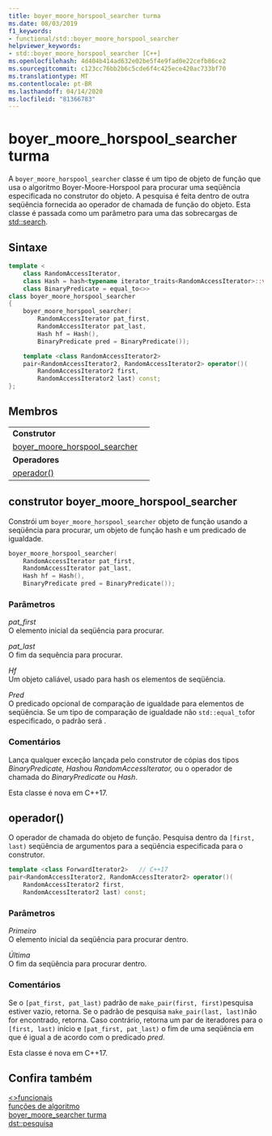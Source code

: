 ```yaml
---
title: boyer_moore_horspool_searcher turma
ms.date: 08/03/2019
f1_keywords:
- functional/std::boyer_moore_horspool_searcher
helpviewer_keywords:
- std::boyer_moore_horspool_searcher [C++]
ms.openlocfilehash: 4d404b414ad632e02be5f4e9fad0e22cefb86ce2
ms.sourcegitcommit: c123cc76bb2b6c5cde6f4c425ece420ac733bf70
ms.translationtype: MT
ms.contentlocale: pt-BR
ms.lasthandoff: 04/14/2020
ms.locfileid: "81366783"
---
```

# <a name="boyer_moore_horspool_searcher-class"></a>boyer_moore_horspool_searcher turma

A `boyer_moore_horspool_searcher` classe é um tipo de objeto de função que usa o algoritmo Boyer-Moore-Horspool para procurar uma seqüência especificada no construtor do objeto. A pesquisa é feita dentro de outra seqüência fornecida ao operador de chamada de função do objeto. Esta classe é passada como um parâmetro para uma das sobrecargas de [std::search](algorithm-functions.md#search).

## <a name="syntax"></a>Sintaxe

```cpp
template <
    class RandomAccessIterator,
    class Hash = hash<typename iterator_traits<RandomAccessIterator>::value_type>,
    class BinaryPredicate = equal_to<>>
class boyer_moore_horspool_searcher
{
    boyer_moore_horspool_searcher(
        RandomAccessIterator pat_first,
        RandomAccessIterator pat_last,
        Hash hf = Hash(),
        BinaryPredicate pred = BinaryPredicate());

    template <class RandomAccessIterator2>
    pair<RandomAccessIterator2, RandomAccessIterator2> operator()(
        RandomAccessIterator2 first,
        RandomAccessIterator2 last) const;
};
```

## <a name="members"></a>Membros

| | |
| - | - |
| **Construtor** | |
| [boyer_moore_horspool_searcher](#boyer-moore-horspool-searcher-constructor) | |
| **Operadores** | |
| [operador()](#operator-call) | |

## <a name="boyer_moore_horspool_searcher-constructor"></a><a name="boyer-moore-horspool-searcher-constructor"></a>construtor boyer_moore_horspool_searcher

Constrói um `boyer_moore_horspool_searcher` objeto de função usando a seqüência para procurar, um objeto de função hash e um predicado de igualdade.

```cpp
boyer_moore_horspool_searcher(
    RandomAccessIterator pat_first,
    RandomAccessIterator pat_last,
    Hash hf = Hash(),
    BinaryPredicate pred = BinaryPredicate());
```

### <a name="parameters"></a>Parâmetros

*pat_first*\
O elemento inicial da seqüência para procurar.

*pat_last*\
O fim da sequência para procurar.

*Hf*\
Um objeto caliável, usado para hash os elementos de seqüência.

*Pred*\
O predicado opcional de comparação de igualdade para elementos de seqüência. Se um tipo de comparação de igualdade não `std::equal_to`for especificado, o padrão será .

### <a name="remarks"></a>Comentários

Lança qualquer exceção lançada pelo construtor de cópias dos tipos *BinaryPredicate,* *Hash*ou *RandomAccessIterator,* ou o operador de chamada do *BinaryPredicate* ou *Hash*.

Esta classe é nova em C++17.

## <a name="operator"></a><a name="operator-call"></a>operador()

O operador de chamada do objeto de função. Pesquisa dentro da `[first, last)` seqüência de argumentos para a seqüência especificada para o construtor.

```cpp
template <class ForwardIterator2>   // C++17
pair<RandomAccessIterator2, RandomAccessIterator2> operator()(
    RandomAccessIterator2 first,
    RandomAccessIterator2 last) const;
```

### <a name="parameters"></a>Parâmetros

*Primeiro*\
O elemento inicial da seqüência para procurar dentro.

*Última*\
O fim da seqüência para procurar dentro.

### <a name="remarks"></a>Comentários

Se o `[pat_first, pat_last)` padrão de `make_pair(first, first)`pesquisa estiver vazio, retorna. Se o padrão de pesquisa `make_pair(last, last)`não for encontrado, retorna. Caso contrário, retorna um par de iteradores para o `[first, last)` início e `[pat_first, pat_last)` o fim de uma seqüência em que é igual a de acordo com o predicado *pred*.

Esta classe é nova em C++17.

## <a name="see-also"></a>Confira também

[\<>funcionais](functional.md)\
[funções de algoritmo](algorithm-functions.md)\
[boyer_moore_searcher turma](boyer-moore-searcher-class.md)\
[dst::pesquisa](algorithm-functions.md#search)

